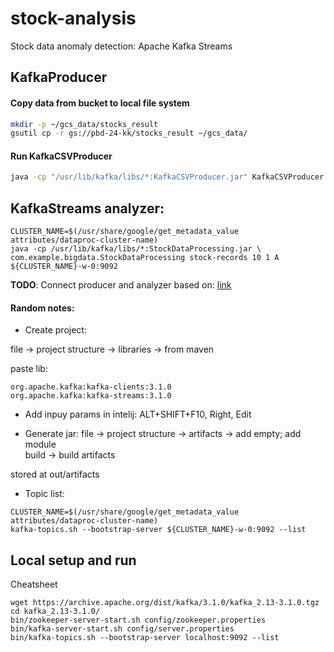 # stock-analysis
Stock data anomaly detection: Apache Kafka Streams

## KafkaProducer

#### Copy data from bucket to local file system
```sh
mkdir -p ~/gcs_data/stocks_result
gsutil cp -r gs://pbd-24-kk/stocks_result ~/gcs_data/
```

#### Run KafkaCSVProducer
```sh
java -cp "/usr/lib/kafka/libs/*:KafkaCSVProducer.jar" KafkaCSVProducer gcs_data/stocks_result stock-records 1
```

## KafkaStreams analyzer:
```
CLUSTER_NAME=$(/usr/share/google/get_metadata_value attributes/dataproc-cluster-name)
java -cp /usr/lib/kafka/libs/*:StockDataProcessing.jar \
com.example.bigdata.StockDataProcessing stock-records 10 1 A ${CLUSTER_NAME}-w-0:9092
```

**TODO**: Connect producer and analyzer based on: [link](https://jankiewicz.pl/studenci/bigdata/BS05_w1_23-Kafka-Streams-gcp-zadania.pdf)


#### Random notes:

* Create project:

file -> project structure -> libraries -> from maven

paste lib:

```
org.apache.kafka:kafka-clients:3.1.0
org.apache.kafka:kafka-streams:3.1.0
```

* Add inpuy params in intelij:
ALT+SHIFT+F10, Right, Edit

* Generate jar:
file -> project structure -> artifacts -> add empty; add module <br>
build -> build artifacts

stored at out/artifacts

* Topic list:

```
CLUSTER_NAME=$(/usr/share/google/get_metadata_value attributes/dataproc-cluster-name)
kafka-topics.sh --bootstrap-server ${CLUSTER_NAME}-w-0:9092 --list
```
## Local setup and run 
Cheatsheet
```
wget https://archive.apache.org/dist/kafka/3.1.0/kafka_2.13-3.1.0.tgz
cd kafka_2.13-3.1.0/
bin/zookeeper-server-start.sh config/zookeeper.properties
bin/kafka-server-start.sh config/server.properties
bin/kafka-topics.sh --bootstrap-server localhost:9092 --list
```
